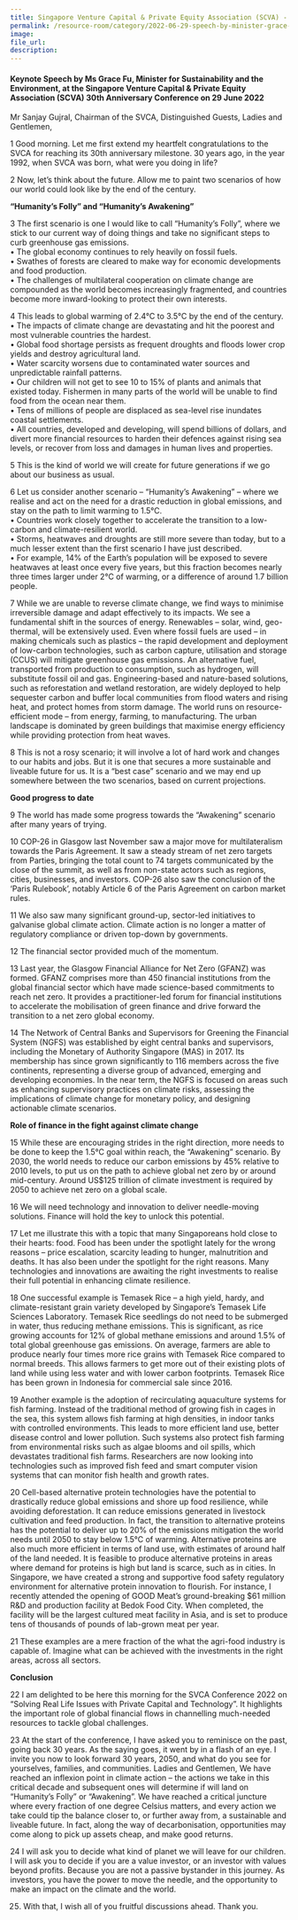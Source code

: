 ```yaml
---
title: Singapore Venture Capital & Private Equity Association (SCVA) - Ms Grace Fu
permalink: /resource-room/category/2022-06-29-speech-by-minister-grace-fu-at-the-singapore-venture-capital-and-private-equity-association-conference/
image:
file_url:
description:
---
```


#### Keynote Speech by Ms Grace Fu, Minister for Sustainability and the Environment, at the Singapore Venture Capital & Private Equity Association (SCVA) 30th Anniversary Conference on 29 June 2022

Mr Sanjay Gujral, Chairman of the SVCA,
Distinguished Guests,
Ladies and Gentlemen,

1 Good morning. Let me first extend my heartfelt congratulations to the SVCA for reaching its 30th anniversary milestone. 30 years ago, in the year 1992, when SVCA was born, what were you doing in life?     

2 Now, let’s think about the future. Allow me to paint two scenarios of how our world could look like by the end of the century.  

**“Humanity’s Folly” and “Humanity’s Awakening”**

3 The first scenario is one I would like to call “Humanity’s Folly”, where we stick to our current way of doing things and take no significant steps to curb greenhouse gas emissions.   
•     The global economy continues to rely heavily on fossil fuels.   
•	    Swathes of forests are cleared to make way for economic developments and food production.   
•	    The challenges of multilateral cooperation on climate change are compounded as the world becomes increasingly fragmented, and countries become more inward-looking to protect their own interests.   

4 This leads to global warming of 2.4°C to 3.5°C by the end of the century.   
•	    The impacts of climate change are devastating and hit the poorest and most vulnerable countries the hardest.   
•	    Global food shortage persists as frequent droughts and floods lower crop yields and destroy agricultural land.   
•	    Water scarcity worsens due to contaminated water sources and unpredictable rainfall patterns.   
•	    Our children will not get to see 10 to 15% of plants and animals that existed today.  Fishermen in many parts of the world will be unable to find food from the ocean near them.  
•	    Tens of millions of people are displaced as sea-level rise inundates coastal settlements.   
•	    All countries, developed and developing, will spend billions of dollars, and divert more financial resources to harden their defences against rising sea levels, or recover from loss and damages in human lives and properties.   

5 This is the kind of world we will create for future generations if we go about our business as usual.    

6 Let us consider another scenario – “Humanity’s Awakening” – where we realise and act on the need for a drastic reduction in global emissions, and stay on the path to limit warming to 1.5°C.     
•	    Countries work closely together to accelerate the transition to a low-carbon and climate-resilient world.    
•	    Storms, heatwaves and droughts are still more severe than today, but to a much lesser extent than the first scenario I have just described.    
•	    For example, 14% of the Earth’s population will be exposed to severe heatwaves at least once every five years, but this fraction becomes nearly three times larger under 2°C of warming, or a difference of around 1.7 billion people.     

7 While we are unable to reverse climate change, we find ways to minimise irreversible damage and adapt effectively to its impacts. We see a fundamental shift in the sources of energy. Renewables – solar, wind, geo-thermal, will be extensively used. Even where fossil fuels are used – in making chemicals such as plastics – the rapid development and deployment of low-carbon technologies, such as carbon capture, utilisation and storage (CCUS) will mitigate greenhouse gas emissions. An alternative fuel, transported from production to consumption, such as hydrogen, will substitute fossil oil and gas. Engineering-based and nature-based solutions, such as reforestation and wetland restoration, are widely deployed to help sequester carbon and buffer local communities from flood waters and rising heat, and protect homes from storm damage. The world runs on resource-efficient mode – from energy, farming, to manufacturing. The urban landscape is dominated by green buildings that maximise energy efficiency while providing protection from heat waves.    

8 This is not a rosy scenario; it will involve a lot of hard work and changes to our habits and jobs. But it is one that secures a more sustainable and liveable future for us. It is a “best case” scenario and we may end up somewhere between the two scenarios, based on current projections.      

**Good progress to date**     

9 The world has made some progress towards the “Awakening” scenario after many years of trying.    

10 COP-26 in Glasgow last November saw a major move for multilateralism towards the Paris Agreement. It saw a steady stream of net zero targets from Parties, bringing the total count to 74 targets communicated by the close of the summit, as well as from non-state actors such as regions, cities, businesses, and investors. COP-26 also saw the conclusion of the ‘Paris Rulebook’, notably Article 6 of the Paris Agreement on carbon market rules.  

11 We also saw many significant ground-up, sector-led initiatives to galvanise global climate action. Climate action is no longer a matter of regulatory compliance or driven top-down by governments.   

12 The financial sector provided much of the momentum.  

13 Last year, the Glasgow Financial Alliance for Net Zero (GFANZ) was formed. GFANZ comprises more than 450 financial institutions from the global financial sector which have made science-based commitments to reach net zero. It provides a practitioner-led forum for financial institutions to accelerate the mobilisation of green finance and drive forward the transition to a net zero global economy.  

14 The Network of Central Banks and Supervisors for Greening the Financial System (NGFS) was established by eight central banks and supervisors, including the Monetary of Authority Singapore (MAS) in 2017. Its membership has since grown significantly to 116 members across the five continents, representing a diverse group of advanced, emerging and developing economies. In the near term, the NGFS is focused on areas such as enhancing supervisory practices on climate risks, assessing the implications of climate change for monetary policy, and designing actionable climate scenarios.   

**Role of finance in the fight against climate change**    

15 While these are encouraging strides in the right direction, more needs to be done to keep the 1.5°C goal within reach, the “Awakening” scenario. By 2030, the world needs to reduce our carbon emissions by 45% relative to 2010 levels, to put us on the path to achieve global net zero by or around mid-century. Around US$125 trillion of climate investment is required by 2050 to achieve net zero on a global scale.      

16 We will need technology and innovation to deliver needle-moving solutions. Finance will hold the key to unlock this potential.    

17 Let me illustrate this with a topic that many Singaporeans hold close to their hearts: food. Food has been under the spotlight lately for the wrong reasons – price escalation, scarcity leading to hunger, malnutrition and deaths. It has also been under the spotlight for the right reasons. Many technologies and innovations are awaiting the right investments to realise their full potential in enhancing climate resilience.  

18 One successful example is Temasek Rice – a high yield, hardy, and climate-resistant grain variety developed by Singapore’s Temasek Life Sciences Laboratory. Temasek Rice seedlings do not need to be submerged in water, thus reducing methane emissions. This is significant, as rice growing accounts for 12% of global methane emissions and around 1.5% of total global greenhouse gas emissions. On average, farmers are able to produce nearly four times more rice grains with Temasek Rice compared to normal breeds. This allows farmers to get more out of their existing plots of land while using less water and with lower carbon footprints. Temasek Rice has been grown in Indonesia for commercial sale since 2016.  

19 Another example is the adoption of recirculating aquaculture systems for fish farming. Instead of the traditional method of growing fish in cages in the sea, this system allows fish farming at high densities, in indoor tanks with controlled environments. This leads to more efficient land use, better disease control and lower pollution. Such systems also protect fish farming from environmental risks such as algae blooms and oil spills, which devastates traditional fish farms. Researchers are now looking into technologies such as improved fish feed and smart computer vision systems that can monitor fish health and growth rates.  

20 Cell-based alternative protein technologies have the potential to drastically reduce global emissions and shore up food resilience, while avoiding deforestation. It can reduce emissions generated in livestock cultivation and feed production. In fact, the transition to alternative proteins has the potential to deliver up to 20% of the emissions mitigation the world needs until 2050 to stay below 1.5°C of warming. Alternative proteins are also much more efficient in terms of land use, with estimates of around half of the land needed. It is feasible to produce alternative proteins in areas where demand for proteins is high but land is scarce, such as in cities. In Singapore, we have created a strong and supportive food safety regulatory environment for alternative protein innovation to flourish. For instance, I recently attended the opening of GOOD Meat’s ground-breaking $61 million R&D and production facility at Bedok Food City. When completed, the facility will be the largest cultured meat facility in Asia, and is set to produce tens of thousands of pounds of lab-grown meat per year.   

21 These examples are a mere fraction of the what the agri-food industry is capable of. Imagine what can be achieved with the investments in the right areas, across all sectors.   

**Conclusion**  

22 I am delighted to be here this morning for the SVCA Conference 2022 on “Solving Real Life Issues with Private Capital and Technology”.  It highlights the important role of global financial flows in channelling much-needed resources to tackle global challenges.  

23 At the start of the conference, I have asked you to reminisce on the past, going back 30 years. As the saying goes, it went by in a flash of an eye. I invite you now to look forward 30 years, 2050, and what do you see for yourselves, families, and communities. Ladies and Gentlemen, We have reached an inflexion point in climate action – the actions we take in this critical decade and subsequent ones will determine if will land on “Humanity’s Folly” or “Awakening”. We have reached a critical juncture where every fraction of one degree Celsius matters, and every action we take could tip the balance closer to, or further away from, a sustainable and liveable future. In fact, along the way of decarbonisation, opportunities may come along to pick up assets cheap, and make good returns.   

24 I will ask you to decide what kind of planet we will leave for our children. I will ask you to decide if you are a value investor, or an investor with values beyond profits. Because you are not a passive bystander in this journey. As investors, you have the power to move the needle, and the opportunity to make an impact on the climate and the world.  

25.	With that, I wish all of you fruitful discussions ahead. Thank you.
